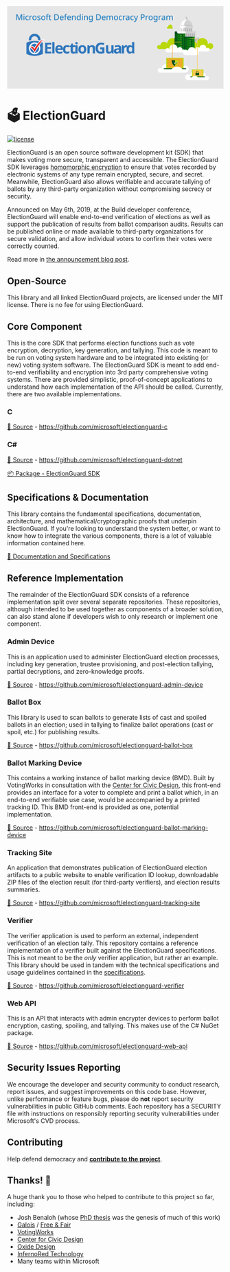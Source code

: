 ![Microsoft Defending Democracy Program: ElectionGuard](images/electionguard-banner.svg)

# 🗳 ElectionGuard

[![license](https://img.shields.io/github/license/microsoft/electionguard)](License)

ElectionGuard is an open source software development kit (SDK) that makes voting more secure, transparent and accessible. The ElectionGuard SDK leverages [homomorphic encryption](https://en.wikipedia.org/wiki/Homomorphic_encryption) to ensure that votes recorded by electronic systems of any type remain encrypted, secure, and secret. Meanwhile, ElectionGuard also allows verifiable and accurate tallying of ballots by any third-party organization without compromising secrecy or security.

Announced on May 6th, 2019, at the Build developer conference, ElectionGuard will enable end-to-end verification of elections as well as support the publication of results from ballot comparison audits.  Results can be published online or made available to third-party organizations for secure validation, and allow individual voters to confirm their votes were correctly counted.

Read more in [the announcement blog post](https://blogs.microsoft.com/on-the-issues/?p=63211).

## Open-Source
This library and all linked ElectionGuard projects, are licensed under the MIT license. There is no fee for using ElectionGuard.

## Core Component
This is the core SDK that performs election functions such as vote encryption, decryption, key generation, and tallying. This code is meant to be run on voting system hardware and to be integrated into existing (or new) voting system software. The ElectionGuard SDK is meant to add end-to-end verifiability and encryption into 3rd party comprehensive voting systems. There are provided simplistic, proof-of-concept applications to understand how each implementation of the API should be called. Currently, there are two available implementations.

### C

[📁 Source](https://github.com/microsoft/electionguard-c) - https://github.com/microsoft/electionguard-c

### C#
[📁 Source](https://github.com/microsoft/electionguard-dotnet) - https://github.com/microsoft/electionguard-dotnet

[📦 Package - ElectionGuard.SDK](https://www.nuget.org/packages/ElectionGuard.SDK)


## Specifications & Documentation
This library contains the fundamental specifications, documentation, architecture, and mathematical/cryptographic proofs that underpin ElectionGuard. If you're looking to understand the system better, or want to know how to integrate the various components, there is a lot of valuable information contained here.

[📄 Documentation and Specifications](https://github.com/microsoft/electionguard/wiki)

## Reference Implementation
The remainder of the ElectionGuard SDK consists of a reference implementation split over several separate repositories. These repositories, although intended to be used together as components of a broader solution, can also stand alone if developers wish to only research or implement one component.

### Admin Device
This is an application used to administer ElectionGuard election processes, including key generation, trustee provisioning, and post-election tallying, partial decryptions, and zero-knowledge proofs.

[📁 Source](https://github.com/microsoft/electionguard-admin-device) - https://github.com/microsoft/electionguard-admin-device

### Ballot Box
This library is used to scan ballots to generate lists of cast and spoiled ballots in an election; used in tallying to finalize ballot operations (cast or spoil, etc.) for publishing results.

[📁 Source](https://github.com/microsoft/electionguard-ballot-box) - https://github.com/microsoft/electionguard-ballot-box


### Ballot Marking Device
This contains a working instance of ballot marking device (BMD). Built by VotingWorks in consultation with the [Center for Civic Design](https://civicdesign.org), this front-end provides an interface for a voter to complete and print a ballot which, in an end-to-end verifiable use case, would be accompanied by a printed tracking ID. This BMD front-end is provided as one, potential implementation.

[📁 Source](https://github.com/microsoft/electionguard-ballot-marking-device) - https://github.com/microsoft/electionguard-ballot-marking-device


### Tracking Site
An application that demonstrates publication of ElectionGuard election artifacts to a public website to enable verification ID lookup, downloadable ZIP files of the election result (for third-party verifiers), and election results summaries.

[📁 Source](https://github.com/microsoft/electionguard-tracking-site) - https://github.com/microsoft/electionguard-tracking-site

### Verifier
The verifier application is used to perform an external, independent verification of an election tally. This repository contains a reference implementation of a verifier built against the ElectionGuard specifications. This is not meant to be the *only* verifier application, but rather an example. This library should be used in tandem with the technical specifications and usage guidelines contained in the [specifications](specs/readme).

[📁 Source](https://github.com/microsoft/electionguard-verifier) - https://github.com/microsoft/electionguard-verifier

### Web API
This is an API that interacts with admin encrypter devices to perform ballot encryption, casting, spoiling, and tallying. This makes use of the C# NuGet package.

[📁 Source](https://github.com/microsoft/electionguard-web-api) - https://github.com/microsoft/electionguard-web-api


## Security Issues Reporting
We encourage the developer and security community to conduct research, report issues, and suggest improvements on this code base. However, unlike performance or feature bugs, please do **not** report security vulnerabilities in public GitHub  comments. Each repository has a SECURITY file with instructions on responsibly reporting security vulnerabilities under Microsoft's CVD process.

 ## Contributing
Help defend democracy and **[contribute to the project][]**.

[Code of Conduct]: CODE_OF_CONDUCT.md
[Contribute to the project]: CONTRIBUTING.md

## Thanks! 🎉
A huge thank you to those who helped to contribute to this project so far, including:
* Josh Benaloh (whose [PhD thesis](https://www.microsoft.com/en-us/research/publication/verifiable-secret-ballot-elections/) was the genesis of much of this work)
* [Galois](https://galois.com/) / [Free & Fair](https://freeandfair.us/)
* [VotingWorks](https://voting.works/)
* [Center for Civic Design](https://civicdesign.org/)
* [Oxide Design](https://oxidedesign.com/)
* [InfernoRed Technology](https://infernored.com/)
* Many teams within Microsoft
